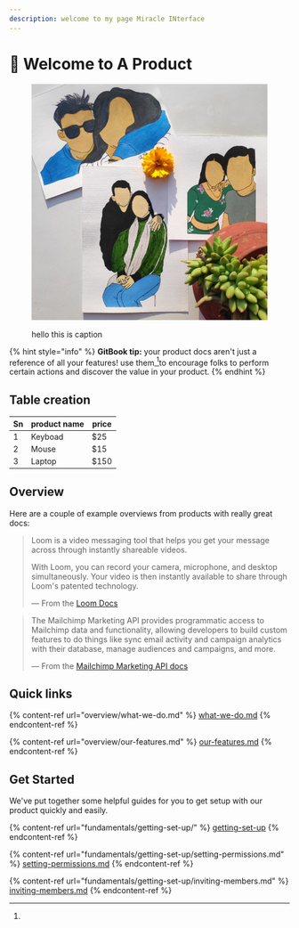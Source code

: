 ```yaml
---
description: welcome to my page Miracle INterface
---
```


# 👋 Welcome to A Product

<figure><img src=".gitbook/assets/191648324_484336876131443_329518984333249648_n.jpg" alt=""><figcaption><p>hello this is caption</p></figcaption></figure>

{% hint style="info" %}
**GitBook tip:** your product docs aren't just a reference of all your features! use them[ ](#user-content-fn-1)[^1]to encourage folks to perform certain actions and discover the value in your product.
{% endhint %}

## Table creation

| Sn | product name | price |
| -- | ------------ | ----- |
| 1  | Keyboad      | $25   |
| 2  | Mouse        | $15   |
| 3  | Laptop       | $150  |

## Overview

Here are a couple of example overviews from products with really great docs:

> Loom is a video messaging tool that helps you get your message across through instantly shareable videos.
>
> With Loom, you can record your camera, microphone, and desktop simultaneously. Your video is then instantly available to share through Loom's patented technology.
>
> — From the [Loom Docs](https://support.loom.com/hc/en-us/articles/360002158057-What-is-Loom-)

> The Mailchimp Marketing API provides programmatic access to Mailchimp data and functionality, allowing developers to build custom features to do things like sync email activity and campaign analytics with their database, manage audiences and campaigns, and more.
>
> — From the [Mailchimp Marketing API docs](https://mailchimp.com/developer/marketing/docs/fundamentals/)

## Quick links

{% content-ref url="overview/what-we-do.md" %}
[what-we-do.md](overview/what-we-do.md)
{% endcontent-ref %}

{% content-ref url="overview/our-features.md" %}
[our-features.md](overview/our-features.md)
{% endcontent-ref %}

## Get Started

We've put together some helpful guides for you to get setup with our product quickly and easily.

{% content-ref url="fundamentals/getting-set-up/" %}
[getting-set-up](fundamentals/getting-set-up/)
{% endcontent-ref %}

{% content-ref url="fundamentals/getting-set-up/setting-permissions.md" %}
[setting-permissions.md](fundamentals/getting-set-up/setting-permissions.md)
{% endcontent-ref %}

{% content-ref url="fundamentals/getting-set-up/inviting-members.md" %}
[inviting-members.md](fundamentals/getting-set-up/inviting-members.md)
{% endcontent-ref %}

[^1]: 
